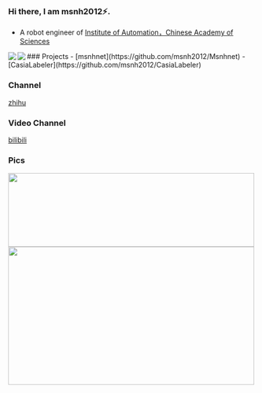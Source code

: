### Hi there, I am msnh2012⚡.
- A robot engineer of [Institute of Automation，Chinese Academy of Sciences](http://www.ia.cas.cn/)
<a href="https://github.com/msnh2012">
<img align="left" src=(https://github-readme-stats.vercel.app/api?username=msnh2012&show_icons=true&count_private=true&hide=prs&theme=default_repocard) />
</a>
<a href="https://github.com/msnh2012">
<img align="left" src="https://github-readme-stats.vercel.app/api/top-langs/?username=msnh2012&hide=html" />
</a>
### Projects
- [msnhnet](https://github.com/msnh2012/Msnhnet)
- [CasiaLabeler](https://github.com/msnh2012/CasiaLabeler)

### Channel
[zhihu](https://www.zhihu.com/people/mu-shi-ning-hun-59)
### Video Channel
[bilibili](https://space.bilibili.com/5698637/channel/detail?cid=184438&ctype=0)

### Pics

<img src="https://github.com/msnh2012/Msnhnet/blob/master/readme_imgs/banner.jpg" width = "500" height = "150" div align=left /> 
<br/>
<img src="https://github.com/msnh2012/CasiaLabeler/blob/master/img/rect_with_angle.png"  width = "500" height = "281" div align=left>
